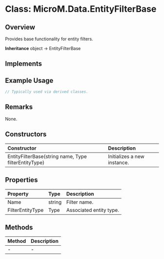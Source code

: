 # Class: MicroM.Data.EntityFilterBase
## Overview
Provides base functionality for entity filters.

**Inheritance**
object -> EntityFilterBase

**Implements**
-

## Example Usage
```csharp
// Typically used via derived classes.
```
## Remarks
None.

## Constructors
| Constructor | Description |
|:------------|:-------------|
| EntityFilterBase(string name, Type filterEntityType) | Initializes a new instance. |

## Properties
| Property | Type | Description |
|:------------|:-------------|:-------------|
| Name | string | Filter name. |
| FilterEntityType | Type | Associated entity type. |

## Methods
| Method | Description |
|:------------|:-------------|
| - | - |

